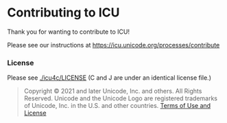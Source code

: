# Contributing to ICU

Thank you for wanting to contribute to ICU!

Please see our instructions at <https://icu.unicode.org/processes/contribute>

### License

Please see [./icu4c/LICENSE](./icu4c/LICENSE) (C and J are under an identical license file.)

> Copyright © 2021 and later Unicode, Inc. and others. All Rights Reserved.
Unicode and the Unicode Logo are registered trademarks
of Unicode, Inc. in the U.S. and other countries.
[Terms of Use and License](http://www.unicode.org/copyright.html)
